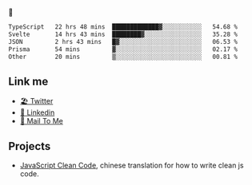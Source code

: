 🤔


<!--START_SECTION:waka-->

```txt
TypeScript   22 hrs 48 mins  █████████████▓░░░░░░░░░░░   54.68 %
Svelte       14 hrs 43 mins  ████████▓░░░░░░░░░░░░░░░░   35.28 %
JSON         2 hrs 43 mins   █▓░░░░░░░░░░░░░░░░░░░░░░░   06.53 %
Prisma       54 mins         ▓░░░░░░░░░░░░░░░░░░░░░░░░   02.17 %
Other        20 mins         ▒░░░░░░░░░░░░░░░░░░░░░░░░   00.81 %
```

<!--END_SECTION:waka-->

## Link me

- [🏖️ Twitter](https://twitter.com/yuetong3yu)
- [🧳 Linkedin](https://www.linkedin.com/in/yuetong3yu)
- [📧 Mail To Me](mailto:yuetong3yu@gmail.com)


## Projects 

- [JavaScript Clean Code](https://js-clean-code-cn.vercel.app/), chinese translation for how to write clean js code.
